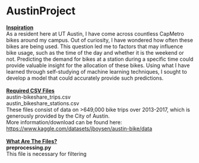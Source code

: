 # AustinProject
<ins>**Inspiration**</ins></br>
As a resident here at UT Austin, I have come across countless CapMetro bikes around my campus. 
Out of curiosity, I have wondered how often these bikes are being used. This question led
me to factors that may influence bike usage, such as the time of the day and whether it is the weekend
or not. Predicting the demand for bikes at a station during a specific time could provide valuable
insight for the allocation of these bikes. Using what I have learned through self-studying of machine
learning techniques, I sought to develop a model that could accurately provide such predictions.</br></br>
<ins>**Required CSV Files**</ins></br>
austin-bikeshare_trips.csv </br>
austin_bikeshare_stations.csv </br>
These files consist of data on >649,000 bike trips over 2013-2017, which is generously provided by the City of Austin. </br>
More information/download can be found here: https://www.kaggle.com/datasets/jboysen/austin-bike/data </br></br>
<ins>**What Are The Files?**</ins></br>
**preprocessing.py** </br>
This file is necessary for filtering 
